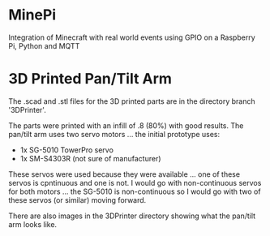 MinePi
======

Integration of Minecraft with real world events using GPIO on a Raspberry Pi, Python and MQTT

3D Printed Pan/Tilt Arm
=======================

The .scad and .stl files for the 3D printed parts are in the directory branch
'3DPrinter'.

The parts were printed with an infill of .8 (80%) with good results.
The pan/tilt arm uses two servo motors ... the initial prototype uses:
- 1x SG-5010 TowerPro servo
- 1x SM-S4303R (not sure of manufacturer)

These servos were used because they were available ... one of these servos is 
cpntinuous and one is not.  I would go with non-continuous servos for both 
motors ... the SG-5010 is non-continuous so I would go with two of 
these servos (or similar) moving forward.

There are also images in the 3DPrinter directory showing what the pan/tilt arm
looks like.


